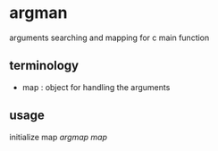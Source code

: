 # argman
arguments searching and mapping  for c main function

## terminology
* map : object for handling the arguments
## usage
initialize map *argmap map*